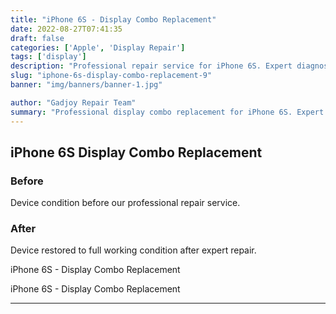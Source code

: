 ```yaml
---
title: "iPhone 6S - Display Combo Replacement"
date: 2022-08-27T07:41:35
draft: false
categories: ['Apple', 'Display Repair']
tags: ['display']
description: "Professional repair service for iPhone 6S. Expert diagnosis and quality repairs in Bangalore."
slug: "iphone-6s-display-combo-replacement-9"
banner: "img/banners/banner-1.jpg"

author: "Gadjoy Repair Team"
summary: "Professional display combo replacement for iPhone 6S. Expert technicians, quality parts, warranty included."
---
```


## iPhone 6S Display Combo Replacement

### Before

Device condition before our professional repair service.

### After

Device restored to full working condition after expert repair.

iPhone 6S - Display Combo Replacement

iPhone 6S - Display Combo Replacement

---